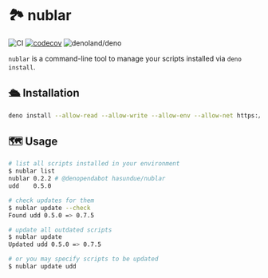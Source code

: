 # :national_park: nublar

<!-- deno-fmt-ignore-start -->

![CI](https://github.com/hasundue/nublar/actions/workflows/ci.yml/badge.svg)
[![codecov](https://codecov.io/gh/hasundue/nublar/branch/main/graph/badge.svg?token=7BS432RAXB)](https://codecov.io/gh/hasundue/nublar)
![denoland/deno](https://img.shields.io/badge/Deno-v1.35.0-informational?logo=deno) <!-- @denopendabot denoland/deno -->

<!-- deno-fmt-ignore-end -->

`nublar` is a command-line tool to manage your scripts installed via
`deno install`.

## :passenger_ship: Installation

```sh
deno install --allow-read --allow-write --allow-env --allow-net https://deno.land/x/nublar@0.2.2/nublar.ts
```

## :world_map: Usage

```sh
# list all scripts installed in your environment
$ nublar list
nublar 0.2.2 # @denopendabot hasundue/nublar
udd    0.5.0

# check updates for them
$ nublar update --check
Found udd 0.5.0 => 0.7.5

# update all outdated scripts
$ nublar update
Updated udd 0.5.0 => 0.7.5

# or you may specify scripts to be updated
$ nublar update udd
```
